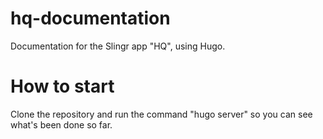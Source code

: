 # hq-documentation
Documentation for the Slingr app "HQ", using Hugo.
# How to start
Clone the repository and run the command "hugo server" so you can see what's been done so far.
